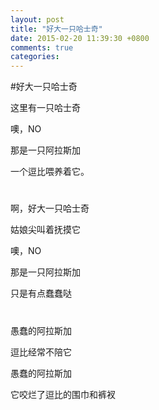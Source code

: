 ```yaml
---
layout: post
title: "好大一只哈士奇"
date: 2015-02-20 11:39:30 +0800
comments: true
categories: 
---
```

<!-- more -->
#好大一只哈士奇

这里有一只哈士奇

噢，NO

那是一只阿拉斯加

一个逗比喂养着它。  

# 
啊，好大一只哈士奇

姑娘尖叫着抚摸它

噢，NO

那是一只阿拉斯加

只是有点蠢蠢哒

# 
愚蠢的阿拉斯加

逗比经常不陪它

愚蠢的阿拉斯加

它咬烂了逗比的围巾和裤衩
